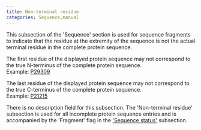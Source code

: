 ```yaml
---
title: Non-terminal residue
categories: Sequence,manual
---
```


This subsection of the 'Sequence' section is used for sequence fragments to indicate that the residue at the extremity of the sequence is not the actual terminal residue in the complete protein sequence.

The first residue of the displayed protein sequence may not correspond to the true N-terminus of the complete protein sequence.  
Example: [P29309](https://www.uniprot.org/uniprotkb/p29309#sequences)

The last residue of the displayed protein sequence may not correspond to the true C-terminus of the complete protein sequence.  
Example: [P21215](https://www.uniprot.org/uniprotkb/p21215#sequences)

There is no description field for this subsection. The 'Non-terminal residue' subsection is used for all incomplete protein sequence entries and is accompanied by the 'Fragment' flag in the ['Sequence status'](https://www.uniprot.org/help/sequence_status) subsection.
